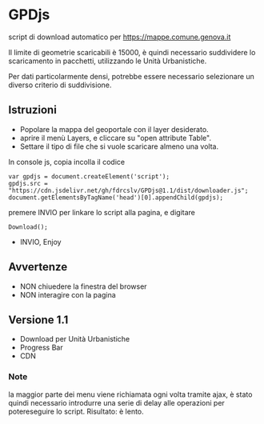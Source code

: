 # GPDjs

script di download automatico per https://mappe.comune.genova.it

Il limite di geometrie scaricabili è 15000, è quindi necessario suddividere lo scaricamento in pacchetti, utilizzando le Unità Urbanistiche.

Per dati particolarmente densi, potrebbe essere necessario selezionare un diverso criterio di suddivisione.

## Istruzioni
* Popolare la mappa del geoportale con il layer desiderato.
* aprire il menù Layers, e cliccare su "open attribute Table".
* Settare il tipo di file che si vuole scaricare almeno una volta.

In console js, copia incolla il codice
```
var gpdjs = document.createElement('script');
gpdjs.src = "https://cdn.jsdelivr.net/gh/fdrcslv/GPDjs@1.1/dist/downloader.js";
document.getElementsByTagName('head')[0].appendChild(gpdjs);
```
premere INVIO per linkare lo script alla pagina, e digitare
``` 
Download();
```
* INVIO, Enjoy

## Avvertenze
* NON chiuedere la finestra del browser
* NON interagire con la pagina


## Versione 1.1
* Download per Unità Urbanistiche
* Progress Bar
* CDN

### Note
la maggior parte dei menu viene richiamata ogni volta tramite ajax, è stato quindi necessario introdurre una serie di delay alle operazioni per potereseguire lo script. Risultato: è lento.
